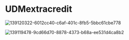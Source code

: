 # UDMextracredit
![139120322-6012cc40-c6af-401c-8fb5-5bbc61cbe778](https://user-images.githubusercontent.com/70838225/145125323-e1fe3337-a2b2-4a88-91d8-f450156241c6.png)

![139119478-9cd66d70-8878-4373-b68a-ee531d4ca8b2](https://user-images.githubusercontent.com/70838225/145125327-320dd5f1-f999-49ff-8f7b-52112c161381.png)
